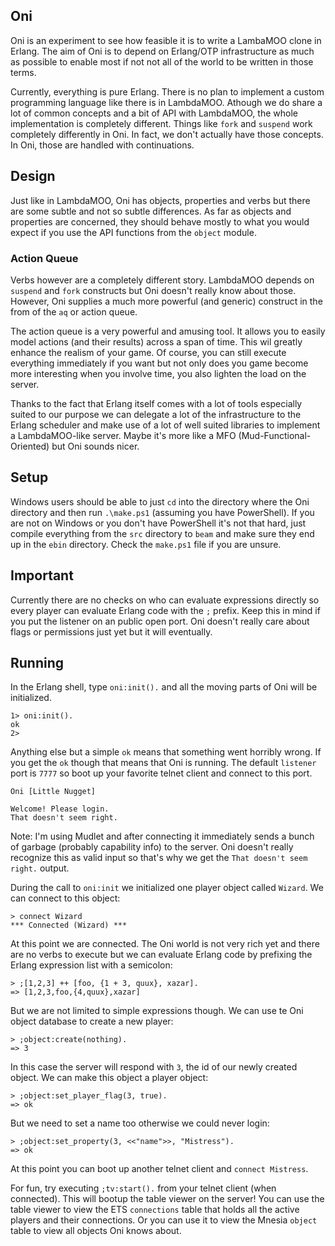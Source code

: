 ## Oni
Oni is an experiment to see how feasible it is to write a LambaMOO clone in Erlang. The aim of Oni is to depend on Erlang/OTP infrastructure as much as possible to enable most if not not all of the world to be written in those terms. 

Currently, everything is pure Erlang. There is no plan to implement a custom programming language like there is in LambdaMOO. Athough we do share a lot of common concepts and a bit of API with LambdaMOO, the whole implementation is completely different. Things like `fork` and `suspend` work completely differently in Oni. In fact, we don't actually have those concepts. In Oni, those are handled with continuations.

## Design
Just like in LambdaMOO, Oni has objects, properties and verbs but there are some subtle and not so subtle differences. As far as objects and properties are concerned, they should behave mostly to what you would expect if you use the API functions from the `object` module. 

### Action Queue
Verbs however are a completely different story. LambdaMOO depends on `suspend` and `fork` constructs but Oni doesn't really know about those. However, Oni supplies a much more powerful (and generic) construct in the from of the `aq` or action queue.

The action queue is a very powerful and amusing tool. It allows you to easily model actions (and their results) across a span of time. This wil greatly enhance the realism of your game. Of course, you can still execute everything immediately if you want but not only does you game become more interesting when you involve time, you also lighten the load on the server. 

Thanks to the fact that Erlang itself comes with a lot of tools especially suited to our purpose we can delegate a lot of the infrastructure to the Erlang scheduler and make use of a lot of well suited libraries to implement a LambdaMOO-like server. Maybe it's more like a MFO (Mud-Functional-Oriented) but Oni sounds nicer.

## Setup
Windows users should be able to just `cd` into the directory where the Oni directory and then run `.\make.ps1` (assuming you have PowerShell). If you are not on Windows or you don't have PowerShell it's not that hard, just compile everything from the `src` directory to `beam` and make sure they end up in the `ebin` directory. Check the `make.ps1` file if you are unsure.

## Important
Currently there are no checks on who can evaluate expressions directly so every player can evaluate Erlang code with the `;` prefix. Keep this in mind if you put the listener on an public open port. Oni doesn't really care about flags or permissions just yet but it will eventually.

## Running
In the Erlang shell, type `oni:init().` and all the moving parts of Oni will be initialized. 

    1> oni:init().
    ok
    2>

Anything else but a simple `ok` means that something went horribly wrong. If you get the `ok` though that means that Oni is running. The default `listener` port is `7777` so boot up your favorite telnet client and connect to this port.

    Oni [Little Nugget]

    Welcome! Please login.
    That doesn't seem right.

Note: I'm using Mudlet and after connecting it immediately sends a bunch of garbage (probably capability info) to the server. Oni doesn't really recognize this as valid input so that's why we get the `That doesn't seem right.` output.

During the call to `oni:init` we initialized one player object called `Wizard`. We can connect to this object:

    > connect Wizard
    *** Connected (Wizard) ***

At this point we are connected. The Oni world is not very rich yet and there are no verbs to execute but we can evaluate Erlang code by prefixing the Erlang expression list with a semicolon:

    > ;[1,2,3] ++ [foo, {1 + 3, quux}, xazar].
    => [1,2,3,foo,{4,quux},xazar]

But we are not limited to simple expressions though. We can use te Oni object database to create a new player:

    > ;object:create(nothing).
    => 3

In this case the server will respond with `3`, the id of our newly created object. We can make this object a player object:

    > ;object:set_player_flag(3, true).
    => ok

But we need to set a name too otherwise we could never login:

    > ;object:set_property(3, <<"name">>, "Mistress").
    => ok

At this point you can boot up another telnet client and `connect Mistress`.

For fun, try executing `;tv:start().` from your telnet client (when connected). This will bootup the table viewer on the server! You can use the table viewer to view the ETS `connections` table that holds all the active players and their connections. Or you can use it to view the Mnesia `object` table to view all objects Oni knows about.